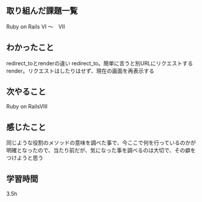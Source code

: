  ##  取り組んだ課題一覧
Ruby on Rails Ⅵ 〜　Ⅶ

 ##  わかったこと
redirect_toとrenderの違い
redirect_to。簡単に言うと別URLにリクエストする
render。リクエストはしたりはせず、現在の画面を再表示する

 ##  次やること
Ruby on RailsⅧ

 ##  感じたこと
同じような役割のメソッドの意味を調べた事で、今ここで何を行っているのかが明確となったので、当たり前だが、気になった事を調べるのは大切で、その癖をつけようと思う

 ##  学習時間
3.5h
